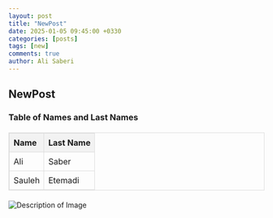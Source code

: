 ```yaml
---
layout: post
title: "NewPost"
date: 2025-01-05 09:45:00 +0330
categories: [posts]
tags: [new]
comments: true
author: Ali Saberi
---
```


## NewPost

### Table of Names and Last Names

<style>
  table {
    width: 100%;
    border-collapse: collapse;
    margin: 20px 0;
  }

  table, th, td {
    border: 1px solid #ddd;
  }

  th, td {
    padding: 8px;
    text-align: left;
  }

  th {
    background-color: #f2f2f2;
  }
</style>

<table>
  <thead>
    <tr>
      <th>Name</th>
      <th>Last Name</th>
    </tr>
  </thead>
  <tbody>
    <tr>
      <td>Ali</td>
      <td>Saber</td>
    </tr>
    <tr>
      <td>Sauleh</td>
      <td>Etemadi</td>
    </tr>
  </tbody>
</table>

![Description of Image](/assets/images/6.jpg)
